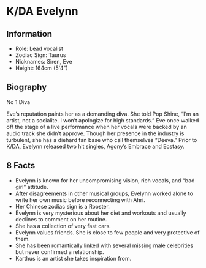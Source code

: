 # K/DA Evelynn

## Information
- Role: Lead vocalist
- Zodiac Sign: Taurus
- Nicknames: Siren, Eve
- Height: 164cm (5'4")

## Biography
No 1 Diva

Eve’s reputation paints her as a demanding diva. She told Pop Shine, “I’m an 
artist, not a socialite. I won’t apologize for high standards.” Eve once walked 
off the stage of a live performance when her vocals were backed by an audio 
track she didn’t approve. Though her presence in the industry is turbulent, she 
has a diehard fan base who call themselves “Deeva.” Prior to K/DA, Evelynn 
released two hit singles, Agony’s Embrace and Ecstasy.

## 8 Facts
- Evelynn is known for her uncompromising vision, rich vocals, and “bad girl” attitude.
- After disagreements in other musical groups, Evelynn worked alone to write 
her own music before reconnecting with Ahri.
- Her Chinese zodiac sign is a Rooster.
- Evelynn is very mysterious about her diet and workouts and usually declines 
to comment on her routine.
- She has a collection of very fast cars.
- Evelynn values friends. She is close to few people and very protective of 
them.
- She has been romantically linked with several missing male celebrities but 
never confirmed a relationship.
- Karthus is an artist she takes inspiration from.